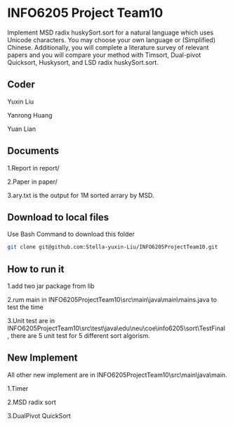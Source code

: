 # INFO6205 Project Team10

Implement MSD radix huskySort.sort for a natural language which uses Unicode characters. 
You may choose your own language or (Simplified) Chinese. Additionally, you will complete a 
literature survey of relevant papers and you will compare your method with Timsort, Dual-pivot 
Quicksort, Huskysort, and LSD radix huskySort.sort. 


## Coder

Yuxin Liu

Yanrong Huang

Yuan Lian


## Documents
1.Report in report/

2.Paper in paper/

3.ary.txt is the output for 1M sorted arrary by MSD.


## Download to local files

Use Bash Command to download this folder

```bash
git clone git@github.com:Stella-yuxin-Liu/INFO6205ProjectTeam10.git
```
## How to run it
1.add two jar package from lib

2.rum main in INFO6205ProjectTeam10\src\main\java\main\mains.java to test the time

3.Unit test are in INFO6205ProjectTeam10\src\test\java\edu\neu\coe\info6205\sort\TestFinal , there are 5 unit test for 5 different sort algorism.

## New Implement
All other new implement are in INFO6205ProjectTeam10\src\main\java\main. 

1.Timer

2.MSD radix sort

3.DualPivot QuickSort

